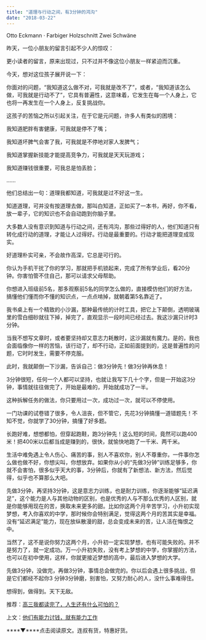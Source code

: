 ```yaml
---
title: "道理与行动之间，有3分钟的鸿沟"
date: "2018-03-22"
---
```


Otto Eckmann · Farbiger Holzschnitt Zwei Schwäne

昨天，一位小朋友的留言引起不少人的惊叹：

更小读者的留言，原来出现过，只不过并不像这位小朋友一样紧迫而沉重。

今天，想对这位孩子展开说一下：

你面对的问题，“我知道这么做不对，可我就是改不了”，或者，“我知道该怎么做，可我就是行动不了”，它具有普遍性，这意味着，它发生在每一个人身上，它也将一再发生在一个人身上，反复挑战你。

这孩子的苦恼之所以引起关注，在于它是元问题，许多人有类似的困境：

我知道肥胖有害健康，可我就是停不了嘴；

我知道坏脾气会害了我，可我就是不停地对家人发脾气；

我知道掌握新技能才能提高竞争力，可我就是天天玩游戏；

我知道赚钱很重要，可我总是怕丢脸；

……

他们总结出一句：道理我都知道，可我就是过不好这一生。

知道道理，可并没有按道理去做，那叫白知道，正如买了一本书，再好，你不看，放一辈子，它的知识也不会自动跑到你脑子里。

大多数人没有意识到知道与行动之间，还有鸿沟，那些过得好的人，他们知道只有转化成行动的道理，才能让人过得好。行动是最重要的。行动才能把道理变成现实。

好道理朴实可亲，不会故作高深，它总是可行的。

你认为手机干扰了你的学习，那就把手机锁起来，完成了所有学业后，看20分钟。你害怕管不住自己，那可以请求父母帮助。

你想进入班级前5名，那多观察前5名的同学怎么做的，直接模仿他们的好方法，搞懂他们懂而你不懂的知识点，一点点啃掉，就朝着第5名靠近了。

我书桌上有一个精致的小沙漏，那种最传统的计时工具，把它上下颠倒，透明玻璃里的雪白细砂就往下掉，掉完了，直观显示一段时间已经过去。我这沙漏只计时3分钟。

当我不想写文章时，或者要坚持却又意志力耗散时，这沙漏就有魔力。是的，我也会面临像你一样的苦恼，该行动了，却不行动，正如前面提到的，这是普遍性的问题，它时时发生，需要不停克服。

此时，我就颠倒一下沙漏，告诉自己：做3分钟先！做3分钟再休息！

3分钟很短，任何一个人都可以坚持，也就让我写下几十个字，但是一开始这3分钟，事情就往往做完了，开始是最难的，开始就成功了一半。

这种拆解任务的做法，你只要用过一次，成功过一次，就可以不停使用。

一门功课的试卷错了很多，令人沮丧，但不管它，先花3分钟搞懂一道错题先！不知不觉，你就学了30分钟，搞懂了好多题。

长跑好难，想想都怕，但穿起跑鞋，跑3分钟先！这么短的时间，竟然可以跑400米！把400米以后都当成是赚到的，很快，就愉快地跑了一千米、两千米。

生活中难免遇上令人伤心、痛苦的事，别人不喜欢你，别人不尊重你，一件事你怎么做也做不好，你想尖叫，你想放弃。如果你从小的“先做3分钟”训练足够多，你就不会害怕，很多似乎天大的事，3分钟后，你就有了新想法、新方法，然后觉得，似乎也不算那么大吧。

先做3分钟，再坚持3分钟，这是意志力训练，也是耐力训练，你逐渐能够“延迟满足”，这个能力是人与其他动物的区别，也是优秀的人与不那么优秀的人区别，就是你能够用现在的苦，换取未来更多的甜。比如你这两个月辛苦学习，小升初实现梦想，考入你喜欢的中学，那时候你会特别满足，觉得这两个月的苦其实是幸福。没有“延迟满足”能力，现在放纵散漫的甜，总会变成未来的苦，让人活在悔恨之中。

当然了，这不是说你努力这两个月，小升初一定实现梦想，也有可能失败的。并不是努力了，就一定成功。万一小升初失败，没有考上梦想的中学，你掌握的方法，也可以在初中使用，这样，你就更接近梦想的高中，最后进入梦想的大学。

先做3分钟，没做完，再做3分钟，事情总会做完的。你以后会遇上很多挑战，但是它们都经不起你3 分钟3分钟磨，别害怕，又努力耐心的人，没什么事难得住。

想得到，做得到。天下无敌。

推荐：[高三我都读完了，人生还有什么可怕的？](http://mp.weixin.qq.com/s?__biz=MjM5NDU0Mjk2MQ==&mid=2651624506&idx=1&sn=140b779360f5038a2b0b0baa1f13cbd1&chksm=bd7e10248a099932c5db024d65808e76f1a14f9e7805f32c5520d43a9eb17c58c50353742afa&scene=21#wechat_redirect)

上文：[他们有能力讨钱，就有能力工作](http://mp.weixin.qq.com/s?__biz=MjM5NDU0Mjk2MQ==&mid=2651626368&idx=1&sn=b763e7550a58ed8bd4eadae3c4a54feb&chksm=bd7e1f9e8a099688e60354b2e554d4706142124b5cb35e7e3c4c0728b410929f5f9c6869c380&scene=21#wechat_redirect)

****▼****点击阅读原文。连叔有货，特惠好货。
